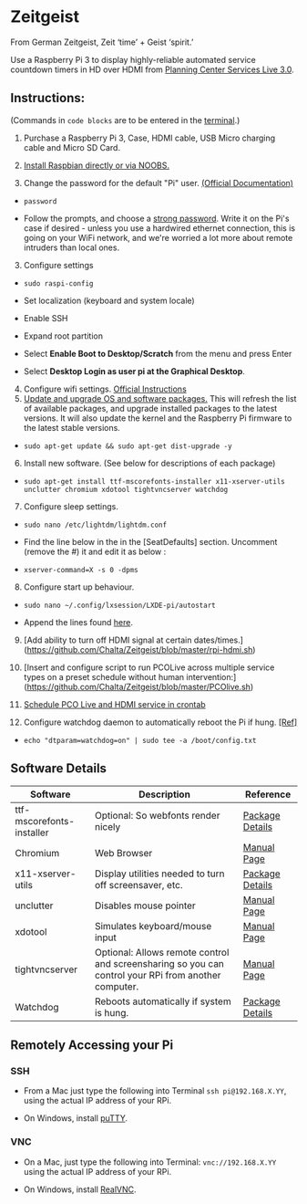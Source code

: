 # Zeitgeist

From German Zeitgeist, Zeit ‘time’ + Geist ‘spirit.’

Use a Raspberry Pi 3 to display highly-reliable automated service countdown timers in HD over HDMI from [Planning Center Services Live 3.0](https://planning.center/2014/live-3/).


## Instructions:

(Commands in `code blocks` are to be entered in the [terminal](https://www.raspberrypi.org/documentation/usage/terminal/).)

1. Purchase a Raspberry Pi 3, Case, HDMI cable, USB Micro charging cable and Micro SD Card.

1. [Install Raspbian directly or via NOOBS.](https://www.raspberrypi.org/documentation/installation/installing-images/)

2. Change the password for the default "Pi" user. [(Official Documentation)](https://www.raspberrypi.org/documentation/linux/usage/users.md)
  *  `password`
  
  * Follow the prompts, and choose a [strong password](https://xkcd.com/936/). Write it on the Pi's case if desired - unless you use a hardwired ethernet connection, this is going on your WiFi network, and we're worried a lot more about remote intruders than local ones.
  
3. Configure settings
 *  `sudo raspi-config`
 * Set localization (keyboard and system locale)
 
 *	Enable SSH
 
 *	Expand root partition
 
 * Select **Enable Boot to Desktop/Scratch** from the menu and press Enter
 
 *  Select **Desktop Login as user pi at the Graphical Desktop**.

4.	Configure wifi settings. [Official Instructions](https://www.raspberrypi.org/documentation/configuration/wireless/)
5.	[Update and upgrade OS and software packages.](https://www.raspberrypi.org/documentation/configuration/wireless/) This will refresh the list of available packages, and upgrade installed packages to the latest versions. It will also update the kernel and the Raspberry Pi firmware to the latest stable versions.
  *  `sudo apt-get update && sudo apt-get dist-upgrade -y`
        
6.	Install new software.  (See below for descriptions of each package)
  * `sudo apt-get install ttf-mscorefonts-installer x11-xserver-utils unclutter chromium xdotool tightvncserver watchdog`
      
7.	Configure sleep settings.
  *  `sudo nano /etc/lightdm/lightdm.conf`
  
  * Find the line below in the in the [SeatDefaults] section. Uncomment (remove the #) it and edit it as below :
  
  * `xserver-command=X -s 0 -dpms`
  
8.	Configure start up behaviour.
  *   `sudo nano ~/.config/lxsession/LXDE-pi/autostart`
  
  * Append the lines found [here](https://github.com/Chalta/Zeitgeist/blob/master/autostart).

9.	[Add ability to turn off HDMI signal at certain dates/times.] (https://github.com/Chalta/Zeitgeist/blob/master/rpi-hdmi.sh)

10.	[Insert and configure script to run PCOLive across multiple service types on a preset schedule without human intervention:] (https://github.com/Chalta/Zeitgeist/blob/master/PCOlive.sh)

11.	[Schedule PCO Live and HDMI service in crontab](https://github.com/Chalta/Zeitgeist/blob/master/cron)

12. Configure watchdog daemon to automatically reboot the Pi if hung.  [[Ref]](https://www.raspberrypi.org/forums/viewtopic.php?f=29&t=147501)
  * `echo "dtparam=watchdog=on" | sudo tee -a /boot/config.txt`


## Software Details

| Software | Description | Reference   |
|----------|-------------|--------------|
|ttf-mscorefonts-installer  | Optional: So webfonts render nicely | [Package Details](https://packages.debian.org/jessie/ttf-mscorefonts-installer)		|
|Chromium	| Web Browser	| [Manual Page](https://manpages.debian.org/jessie/chromium/chromium.1.en.html) |
|x11-xserver-utils	| Display utilities needed to turn off screensaver, etc.	| [Package Details](https://packages.debian.org/sid/x11-xserver-utils) |
|unclutter	| Disables mouse pointer	 |[Manual Page](https://manpages.debian.org/jessie/unclutter/unclutter.1.en.html) |
|xdotool	| Simulates keyboard/mouse input	| [Manual Page](https://manpages.debian.org/jessie/xdotool/xdotool.1.en.html) |
|tightvncserver	| Optional: Allows remote control and screensharing so you can control your RPi from another computer.	| [Manual Page](https://manpages.debian.org/jessie/tightvncserver/tightvncserver.1.en.html) |
|Watchdog | Reboots automatically if system is hung. |		[Package Details](https://packages.debian.org/jessie/watchdog) |


## Remotely Accessing your Pi

### SSH

* From a Mac just type the following into Terminal `ssh pi@192.168.X.YY`, using the actual IP address of your RPi.

* On Windows, install [puTTY](http://www.chiark.greenend.org.uk/~sgtatham/putty/).


### VNC 

* On a Mac, just type the following into Terminal: `vnc://192.168.X.YY` using the actual IP address of your RPi.

* On Windows, install [RealVNC](https://www.realvnc.com/).

